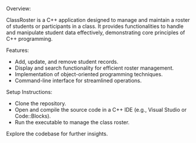 Overview:

ClassRoster is a C++ application designed to manage and maintain a roster of students or participants in a class. It provides functionalities to handle and manipulate student data effectively, demonstrating core principles of C++ programming.

Features:

   - Add, update, and remove student records.
   - Display and search functionality for efficient roster management.
   - Implementation of object-oriented programming techniques.
   - Command-line interface for streamlined operations.

Setup Instructions:

   - Clone the repository.
   - Open and compile the source code in a C++ IDE (e.g., Visual Studio or Code::Blocks).
   - Run the executable to manage the class roster.

Explore the codebase for further insights.
